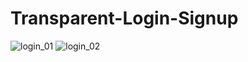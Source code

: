 # Transparent-Login-Signup
![login_01](https://user-images.githubusercontent.com/83011210/228322534-c1c60f28-4204-4c75-8753-4124acf13637.png)
![login_02](https://user-images.githubusercontent.com/83011210/228322642-20f97655-9665-40f6-a716-7f8b14aa4df6.png)
